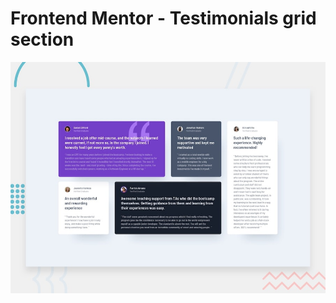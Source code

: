 # Frontend Mentor - Testimonials grid section

![Design preview for the Testimonials grid section coding challenge](./assets/images/desktop-preview.jpg)
